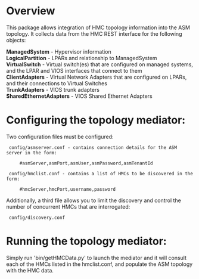 Overview
========

This package allows integration of HMC topology information into the ASM topology. It 
collects data from the HMC REST interface for the following objects:

**ManagedSystem** - Hypervisor information<br>
**LogicalPartition** - LPARs and relationship to ManagedSystem<br>
**VirtualSwitch** - Virtual switch(es) that are configured on managed systems, and the LPAR
                and VIOS interfaces that connect to them<br>
**ClientAdapters** - Virtual Network Adapters that are configured on LPARs, and their
                 connections to Virtual Switches<br>
**TrunkAdapters** - VIOS trunk adapters<br>
**SharedEthernetAdapters** - VIOS Shared Ethernet Adapters<br>


Configuring the topology mediator:
=================================

Two configuration files must be configured:

     config/asmserver.conf - contains connection details for the ASM server in the form:
	
         #asmServer,asmPort,asmUser,asmPassword,asmTenantId

     config/hmclist.conf - contains a list of HMCs to be discovered in the form:

         #hmcServer,hmcPort,username,password

Additionally, a third file allows you to limit the discovery and control the number of
concurrent HMCs that are interrogated:

     config/discovery.conf

Running the topology mediator:
=============================

Simply run 'bin/getHMCData.py' to launch the mediator and it will consult each of the
HMCs listed in the hmclist.conf, and populate the ASM topology with the HMC data.


